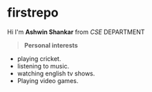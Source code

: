 # firstrepo
Hi
I'm **Ashwin Shankar** from *CSE* DEPARTMENT

>**Personal interests**
 - playing cricket.
 - listening to music.
 - watching english tv shows.
 - Playing video games.
